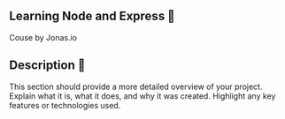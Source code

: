 ## Learning Node and Express 🚀

Couse by Jonas.io

## Description 📄

This section should provide a more detailed overview of your project. Explain what it is, what it does, and why it was created. Highlight any key features or technologies used.
